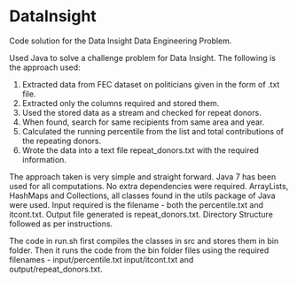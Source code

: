 # DataInsight
Code solution for the Data Insight Data Engineering Problem.

Used Java to solve a challenge problem for Data Insight.
The following is the approach used:

1. Extracted data from FEC dataset on politicians given in the form of .txt file.
2. Extracted only the columns required and stored them.
3. Used the stored data as a stream and checked for repeat donors.
4. When found, search for same recipients from same area and year.
5. Calculated the running percentile from the list and total contributions of the repeating donors.
6. Wrote the data into a text file repeat_donors.txt with the required information.

The approach taken is very simple and straight forward. Java 7 has been used for all computations. No extra dependencies were required.
ArrayLists, HashMaps and Collections, all classes found in the utils package of Java were used.
Input required is the filename - both the percentile.txt and itcont.txt. Output file generated is repeat_donors.txt.
Directory Structure followed as per instructions.

The code in run.sh first compiles the classes in src and stores them in bin folder. Then it runs the code from the bin folder files using the required filenames - input/percentile.txt input/itcont.txt and output/repeat_donors.txt.
